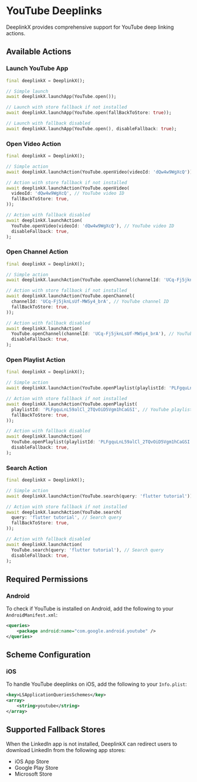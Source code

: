 # YouTube Deeplinks

DeeplinkX provides comprehensive support for YouTube deep linking actions.

## Available Actions

### Launch YouTube App
```dart
final deeplinkX = DeeplinkX();

// Simple launch
await deeplinkX.launchApp(YouTube.open());

// Launch with store fallback if not installed
await deeplinkX.launchApp(YouTube.open(fallBackToStore: true));

// Launch with fallback disabled
await deeplinkX.launchApp(YouTube.open(), disableFallback: true);
```

### Open Video Action
```dart
final deeplinkX = DeeplinkX();

// Simple action
await deeplinkX.launchAction(YouTube.openVideo(videoId: 'dQw4w9WgXcQ')); // YouTube video ID

// Action with store fallback if not installed
await deeplinkX.launchAction(YouTube.openVideo(
  videoId: 'dQw4w9WgXcQ', // YouTube video ID
  fallBackToStore: true,
));

// Action with fallback disabled
await deeplinkX.launchAction(
  YouTube.openVideo(videoId: 'dQw4w9WgXcQ'), // YouTube video ID
  disableFallback: true,
);
```

### Open Channel Action
```dart
final deeplinkX = DeeplinkX();

// Simple action
await deeplinkX.launchAction(YouTube.openChannel(channelId: 'UCq-Fj5jknLsUf-MWSy4_brA')); // YouTube channel ID

// Action with store fallback if not installed
await deeplinkX.launchAction(YouTube.openChannel(
  channelId: 'UCq-Fj5jknLsUf-MWSy4_brA', // YouTube channel ID
  fallBackToStore: true,
));

// Action with fallback disabled
await deeplinkX.launchAction(
  YouTube.openChannel(channelId: 'UCq-Fj5jknLsUf-MWSy4_brA'), // YouTube channel ID
  disableFallback: true,
);
```

### Open Playlist Action
```dart
final deeplinkX = DeeplinkX();

// Simple action
await deeplinkX.launchAction(YouTube.openPlaylist(playlistId: 'PLFgquLnL59alCl_2TQvOiD5Vgm1hCaGSI')); // YouTube playlist ID

// Action with store fallback if not installed
await deeplinkX.launchAction(YouTube.openPlaylist(
  playlistId: 'PLFgquLnL59alCl_2TQvOiD5Vgm1hCaGSI', // YouTube playlist ID
  fallBackToStore: true,
));

// Action with fallback disabled
await deeplinkX.launchAction(
  YouTube.openPlaylist(playlistId: 'PLFgquLnL59alCl_2TQvOiD5Vgm1hCaGSI'), // YouTube playlist ID
  disableFallback: true,
);
```

### Search Action
```dart
final deeplinkX = DeeplinkX();

// Simple action
await deeplinkX.launchAction(YouTube.search(query: 'flutter tutorial')); // Search query

// Action with store fallback if not installed
await deeplinkX.launchAction(YouTube.search(
  query: 'flutter tutorial', // Search query
  fallBackToStore: true,
));

// Action with fallback disabled
await deeplinkX.launchAction(
  YouTube.search(query: 'flutter tutorial'), // Search query
  disableFallback: true,
);
```

## Required Permissions

### Android

To check if YouTube is installed on Android, add the following to your `AndroidManifest.xml`:

```xml
<queries>
    <package android:name="com.google.android.youtube" />
</queries>
```

## Scheme Configuration

### iOS

To handle YouTube deeplinks on iOS, add the following to your `Info.plist`:

```xml
<key>LSApplicationQueriesSchemes</key>
<array>
    <string>youtube</string>
</array>
```

## Supported Fallback Stores
When the LinkedIn app is not installed, DeeplinkX can redirect users to download LinkedIn from the following app stores:

- iOS App Store
- Google Play Store
- Microsoft Store
